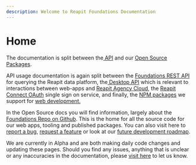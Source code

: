 ```yaml
---
description: Welcome to Reapit Foundations Documentation
---
```


# Home

The documentation is split between the[ API](api/) and our [Open Source Packages](open-source/).

API usage documentation is again split between the [Foundations REST API](https://marketplace.reapit.cloud/developer/api-docs) for querying the Reapit data platform, the[ Desktop API](api/desktop-api.md) which is relevant to interactions between web-apps and [Reapit Agency Cloud](https://www.reapit.com/agency-cloud/), the [Reapit Connect OAuth](api/reapit-connect.md) single sign on service, and finally, the [NPM packages](https://www.npmjs.com/org/reapit) we support for [web development.](api/web.md)

In the Open Source docs you will find information, largely about the [Foundations Repo on Github](https://github.com/reapit/foundations). This is the home for all the source code for our web apps, tooling and published packages. You can also visit here to [report a bug](https://github.com/reapit/foundations/issues/new?labels=bug&projects=reapit/foundations/2&body=Summary:%0d%0dSteps%20to%20reproduce:%0d%0dExpected%20Results:%0d%0dActual%20Results), [request a feature](https://github.com/reapit/foundations/issues/new?labels=feature-request&projects=reapit/foundations/3&body=Summary%20of%20Request:%0d%0dExpected%20Behaviour) or look at our [future development roadmap](https://github.com/reapit/foundations/milestones?direction=asc&sort=due_date&state=open).

We are currently in Alpha and are both making daily code changes and updating these pages. Should you find any issues, anything that is unclear or any inaccuracies in the documentation, please [visit here](https://github.com/reapit/foundations-documentation/issues/new?labels=bug&projects=reapit/foundations-documentation/1&body=Summary:) to let us know.

